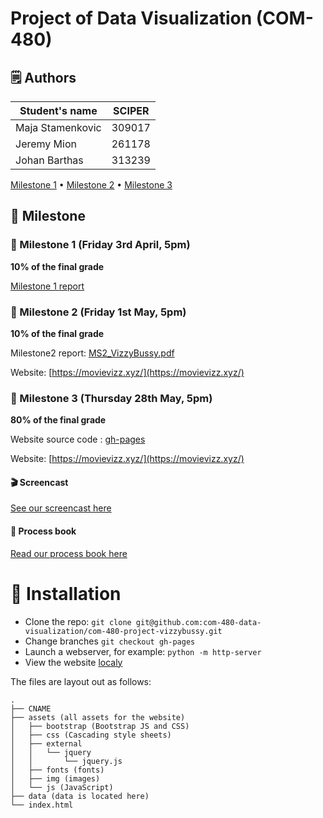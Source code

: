 # Project of Data Visualization (COM-480)
## 🗒️ Authors

| Student's name | SCIPER |
| -------------- | ------ |
| Maja Stamenkovic | 309017 |
| Jeremy Mion | 261178 |
| Johan Barthas | 313239 |

[Milestone 1](#milestone-1-friday-3rd-april-5pm) • [Milestone 2](#milestone-2-friday-1st-may-5pm) • [Milestone 3](#milestone-3-thursday-28th-may-5pm)
## 🎒 Milestone

### 📘 Milestone 1 (Friday 3rd April, 5pm)

**10% of the final grade**

[Milestone 1 report](https://github.com/com-480-data-visualization/com-480-project-vizzybussy/blob/master/milestone1.md)

### 📙 Milestone 2 (Friday 1st May, 5pm)

**10% of the final grade**

Milestone2 report: [MS2_VizzyBussy.pdf](https://github.com/com-480-data-visualization/com-480-project-vizzybussy/blob/master/MS2_VizzyBussy.pdf)

Website: [https://movievizz.xyz/](https://movievizz.xyz/)

### 📗 Milestone 3 (Thursday 28th May, 5pm)

**80% of the final grade**

Website source code : [gh-pages](https://github.com/com-480-data-visualization/com-480-project-vizzybussy/tree/gh-pages)

Website: [https://movievizz.xyz/](https://movievizz.xyz/)

#### 🎬 Screencast

[See our screencast here](https://youtu.be/un4KROlmfZ8)

#### 📖 Process book

[Read our process book here](https://ih0.redbubble.net/image.901251052.0103/flat,550x550,075,f.u3.jpg)

# 🚀 Installation

* Clone the repo: `git clone git@github.com:com-480-data-visualization/com-480-project-vizzybussy.git`
* Change branches `git checkout gh-pages`
* Launch a webserver, for example: `python -m http-server`
* View the website [localy](http://127.0.0.1:8000)

The files are layout out as follows:
```
.
├── CNAME
├── assets (all assets for the website)
│   ├── bootstrap (Bootstrap JS and CSS)
│   ├── css (Cascading style sheets)
│   ├── external
│   │   └── jquery
│   │       └── jquery.js
│   ├── fonts (fonts)
│   ├── img (images)
│   └── js (JavaScript)
├── data (data is located here)
└── index.html
```

